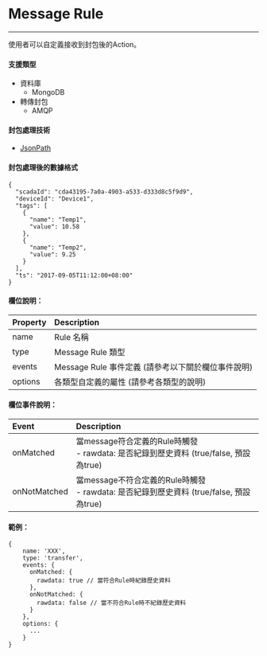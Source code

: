 # Message Rule

---

使用者可以自定義接收到封包後的Action。

#### 支援類型

* 資料庫
  * MongoDB
* 轉傳封包
  * AMQP

#### 封包處理技術

* [JsonPath](http://goessner.net/articles/JsonPath/)

#### 封包處理後的數據格式

```
{
  "scadaId": "cda43195-7a0a-4903-a533-d333d8c5f9d9",
  "deviceId": "Device1",
  "tags": [
    {
      "name": "Temp1",
      "value": 10.58
    },
    {
      "name": "Temp2",
      "value": 9.25
    }
  ],
  "ts": "2017-09-05T11:12:00+08:00"
}
```

#### 欄位說明：

| Property | Description |
| :--- | :--- |
| name | Rule 名稱 |
| type | Message Rule 類型 |
| events | Message Rule 事件定義 (請參考以下關於欄位事件說明) |
| options | 各類型自定義的屬性 \(請參考各類型的說明\) |


#### 欄位事件說明：
| Event | Description |
| :--- | :--- |
| onMatched | 當message符合定義的Rule時觸發<br>- rawdata: 是否紀錄到歷史資料 (true/false, 預設為true) |
| onNotMatched | 當message不符合定義的Rule時觸發<br>- rawdata: 是否紀錄到歷史資料 (true/false, 預設為true) |

#### 範例：

```
{
    name: 'XXX',
    type: 'transfer',
    events: {
      onMatched: {
        rawdata: true // 當符合Rule時紀錄歷史資料
      },
      onNotMatched: {
        rawdata: false // 當不符合Rule時不紀錄歷史資料
      }
    },
    options: {
      ...
    }
}
```
